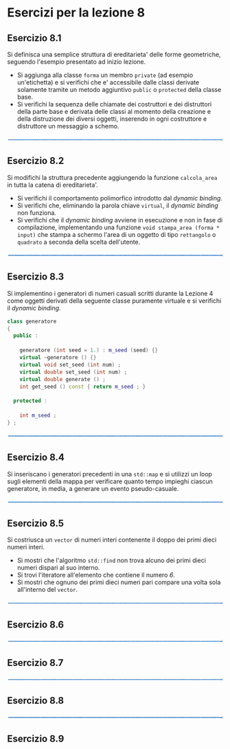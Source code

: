 # Esercizi per la lezione 8

## Esercizio 8.1

Si definisca una semplice struttura di ereditarieta' delle forme geometriche,
seguendo l'esempio presentato ad inizio lezione.
  * Si aggiunga alla classe ```forma``` un membro ```private``` (ad esempio un'etichetta)
    e si verifichi che e' accessibile dalle classi derivate 
    solamente tramite un metodo aggiuntivo ```public``` o ```protected``` della classe base.
  * Si verifichi la sequenza delle chiamate dei costruttori e dei distruttori
    della parte base e derivata delle classi al momento della creazione e della distruzione
    dei diversi oggetti, inserendo in ogni costruttore e distruttore un messaggio a schemo.  

![linea](../immagini/linea.png)

## Esercizio 8.2 

Si modifichi la struttura precedente aggiungendo la funzione ```calcola_area``` 
in tutta la catena di ereditarieta'.
  * Si verifichi il comportamento polimorfico introdotto dal *dynamic binding*.
  * Si verifichi che, eliminando la parola chiave ```virtual```, 
    il *dynamic binding* non funziona.
  * Si verifichi che il *dynamic binding* avviene in esecuzione e non in fase di compilazione,
    implementando una funzione ```void stampa_area (forma * input)```
    che stampa a schermo l'area di un oggetto di tipo ```rettangolo``` 
    o ```quadrato``` a seconda della scelta dell'utente.

![linea](../immagini/linea.png)

## Esercizio 8.3

Si implementino i generatori di numeri casuali scritti durante la Lezione 4
come oggetti derivati della seguente classe puramente virtuale
e si verifichi il *dynamic binding*.
```cpp
class generatore
{
  public :

    generatore (int seed = 1.) : m_seed (seed) {} 
    virtual ~generatore () {} 
    virtual void set_seed (int num) ; 
    virtual double set_seed (int num) ; 
    virtual double generate () ; 
    int get_seed () const { return m_seed ; }

  protected :  

    int m_seed ;
} ;
```
 
![linea](../immagini/linea.png)

## Esercizio 8.4

Si inseriscano i generatori precedenti in una ```std::map``` 
e si utilizzi un loop sugli elementi della mappa
per verificare quanto tempo impieghi ciascun generatore, 
in media,
a generare un evento pseudo-casuale.

![linea](../immagini/linea.png)

## Esercizio 8.5

Si costriusca un ```vector``` di numeri interi contenente il doppo dei primi dieci numeri interi.
  * Si mostri che l'algoritmo ```std::find``` non trova alcuno dei primi dieci numeri dispari al suo interno.
  * Si trovi l'iteratore all'elemento che contiene il numero *6*.
  * Si mostri che ognuno dei primi dieci numeri pari compare una volta sola all'interno del ```vector```.

![linea](../immagini/linea.png)

## Esercizio 8.6


![linea](../immagini/linea.png)

## Esercizio 8.7


![linea](../immagini/linea.png)

## Esercizio 8.8


![linea](../immagini/linea.png)

## Esercizio 8.9
